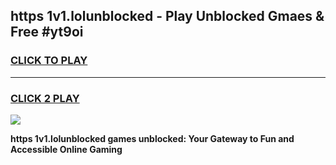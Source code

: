 
## https  1v1.lolunblocked - Play Unblocked Gmaes & Free #yt9oi
<h3>
<a href="https://news.freeplayer.one?title=https__1v1.lolunblocked&ref=24F">CLICK TO PLAY</a></h3>
<hr>

<h3>
<a href="https://news.freeplayer.one?title=https__1v1.lolunblocked&ref=24F">CLICK 2 PLAY</a>
  
</h3>

<a href="https://news.freeplayer.one?title=https__1v1.lolunblocked&ref=24F/"><img src="https://clearcache.store/games.png"></a>


**https  1v1.lolunblocked games unblocked: Your Gateway to Fun and Accessible Online Gaming**
